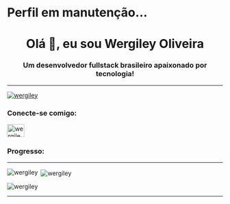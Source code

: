 <h1>Perfil em manutenção...</h1>
<h1 align="center">Olá 👋, eu sou Wergiley Oliveira</h1>
<h3 align="center">Um desenvolvedor fullstack brasileiro apaixonado por tecnologia!</h3>
<hr>


<p align="left"> <a href= "https://github.com/ryo-ma/github-profile-trophy"><img src="https://github-profile-trophy.vercel.app/?username=wergiley" alt="wergiley" / ></a> </p>

<h3 align="left">Conecte-se comigo:</h3>
<p align="left">

<a href="https://instagram.com/wergileyoliveira" target="blank"><img align="center" src="https://raw.githubusercontent.com/rahuldkjain/github-profile-readme-generator /master/src/images/icons/Social/instagram.svg" alt="wergileyoliveira" height="30" width="40" /></a>

</p>

<h3 align="left">Progresso:</h3>

<hr>
<p><img align="left" src="https://github-readme-stats.vercel.app/api/top-langs?username=wergiley&show_icons=true&locale=en&layout=compact" alt="wergiley" /></p>


<p> <img align="center" src="https://github-readme-stats.vercel.app/api?username=wergiley&show_icons=true&locale=en" alt="wergiley" /></p>

<p><img align="center" src="https://github-readme-streak-stats.herokuapp.com/?user=wergiley&" alt="wergiley" /></p>
<hr>



